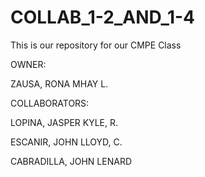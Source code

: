 # COLLAB_1-2_AND_1-4
This is our repository for our CMPE Class

OWNER: 

ZAUSA, RONA MHAY L.

COLLABORATORS:

LOPINA, JASPER KYLE, R.

ESCANIR, JOHN LLOYD, C.

CABRADILLA, JOHN LENARD
